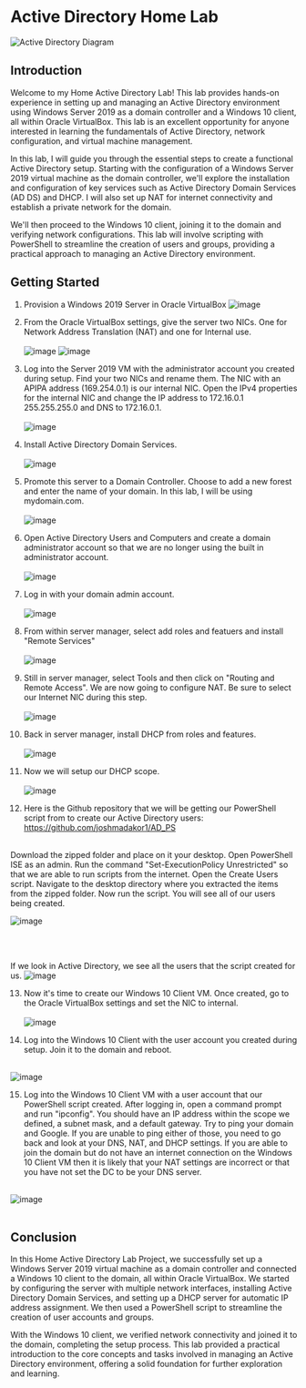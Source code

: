 # Active Directory Home Lab
![Active Directory Diagram](https://github.com/user-attachments/assets/281f36ad-957f-417d-8b24-76c265b3f693)


## Introduction

Welcome to my Home Active Directory Lab! This lab provides hands-on experience in setting up and managing an Active Directory environment using Windows Server 2019 as a domain controller and a Windows 10 client, all within Oracle VirtualBox. This lab is an excellent opportunity for anyone interested in learning the fundamentals of Active Directory, network configuration, and virtual machine management.

In this lab, I will guide you through the essential steps to create a functional Active Directory setup. Starting with the configuration of a Windows Server 2019 virtual machine as the domain controller, we'll explore the installation and configuration of key services such as Active Directory Domain Services (AD DS) and DHCP. I will also set up NAT for internet connectivity and establish a private network for the domain.

We'll then proceed to the Windows 10 client, joining it to the domain and verifying network configurations. This lab will involve scripting with PowerShell to streamline the creation of users and groups, providing a practical approach to managing an Active Directory environment.

## Getting Started
1. Provision a Windows 2019 Server in Oracle VirtualBox 
![image](https://github.com/user-attachments/assets/2162ec51-aa6e-461e-b2a6-10f05a80996a)

2. From the Oracle VirtualBox settings, give the server two NICs. One for Network Address Translation (NAT) and one for Internal use. <br></br>
![image](https://github.com/user-attachments/assets/5fd932c7-e2c1-4160-9739-c8b0c3f3fc33)
![image](https://github.com/user-attachments/assets/ebd92ca7-2481-443a-8131-abb511c9ad37)

3. Log into the Server 2019 VM with the administrator account you created during setup. Find your two NICs and rename them. The NIC with an APIPA address (169.254.0.1) is our internal NIC. Open the IPv4 properties for the internal NIC and change the IP address to 172.16.0.1 255.255.255.0 and DNS to 172.16.0.1. <br></br>
![image](https://github.com/user-attachments/assets/28b0f29f-b6ee-4c60-8dbf-41c87134f74c)

4. Install Active Directory Domain Services. <br></br>
![image](https://github.com/user-attachments/assets/bf57bf75-7214-43d0-a2ee-1b0cb80f2ce8)

5. Promote this server to a Domain Controller. Choose to add a new forest and enter the name of your domain. In this lab, I will be using mydomain.com. <br></br>
![image](https://github.com/user-attachments/assets/4ec32fc8-da46-4ce4-8f04-dfd3780453b1)

6. Open Active Directory Users and Computers and create a domain administrator account so that we are no longer using the built in administrator account. <br></br>
![image](https://github.com/user-attachments/assets/441b2a87-1957-4438-a70d-3954c7c3f276)

7. Log in with your domain admin account. <br></br>
![image](https://github.com/user-attachments/assets/84e444eb-0fba-4cc9-ade6-0b9db0db1abc)

8. From within server manager, select add roles and featuers and install "Remote Services" <br></br>
![image](https://github.com/user-attachments/assets/36836f5d-c5b7-44b9-9bc2-754817e6af8f)

9. Still in server manager, select Tools and then click on "Routing and Remote Access". We are now going to configure NAT. Be sure to select our Internet NIC during this step. <br></br>
![image](https://github.com/user-attachments/assets/16911bff-1cbc-41b1-9f6c-b1eb68d2d694)

10. Back in server manager, install DHCP from roles and features. <br></br>
![image](https://github.com/user-attachments/assets/036635de-12e8-404b-bcb9-34afe29fcc06)

11. Now we will setup our DHCP scope. <br></br>
![image](https://github.com/user-attachments/assets/08a3469e-a031-4e02-9403-ee0aa44785ea)

12. Here is the Github repository that we will be getting our PowerShell script from to create our Active Directory users: https://github.com/joshmadakor1/AD_PS <br></br>

Download the zipped folder and place on it your desktop. Open PowerShell ISE as an admin. Run the command "Set-ExecutionPolicy Unrestricted" so that we are able to run scripts from the internet. Open the Create Users script. Navigate to the desktop directory where you extracted the items from the zipped folder. Now run the script. You will see all of our users being created. 

![image](https://github.com/user-attachments/assets/17df4d8a-cfe8-441a-925f-66695835857f)

<br></br>

If we look in Active Directory, we see all the users that the script created for us. 
![image](https://github.com/user-attachments/assets/42ab20e2-ba12-4bb2-a684-93dd562387e9)


13. Now it's time to create our Windows 10 Client VM. Once created, go to the Oracle VirtualBox settings and set the NIC to internal. <br></br>
![image](https://github.com/user-attachments/assets/8af1712c-4b3d-4b8c-83cc-e8356b0780c8)

14. Log into the Windows 10 Client with the user account you created during setup. Join it to the domain and reboot. <br></br>

![image](https://github.com/user-attachments/assets/0e328cdc-6359-44a1-8e83-0de9762dc996)


15. Log into the Windows 10 Client VM with a user account that our PowerShell script created. After logging in, open a command prompt and run "ipconfig". You should have an IP address within the scope we defined, a subnet mask, and a default gateway. Try to ping your domain and Google. If you are unable to ping either of those, you need to go back and look at your DNS, NAT, and DHCP settings. If you are able to join the domain but do not have an internet connection on the Windows 10 Client VM then it is likely that your NAT settings are incorrect or that you have not set the DC to be your DNS server.  <br></br>

![image](https://github.com/user-attachments/assets/da01abc6-e0ec-4e57-b9b8-1b68c2178359)
 <br></br>
## Conclusion

In this Home Active Directory Lab Project, we successfully set up a Windows Server 2019 virtual machine as a domain controller and connected a Windows 10 client to the domain, all within Oracle VirtualBox. We started by configuring the server with multiple network interfaces, installing Active Directory Domain Services, and setting up a DHCP server for automatic IP address assignment. We then used a PowerShell script to streamline the creation of user accounts and groups.

With the Windows 10 client, we verified network connectivity and joined it to the domain, completing the setup process. This lab provided a practical introduction to the core concepts and tasks involved in managing an Active Directory environment, offering a solid foundation for further exploration and learning.
